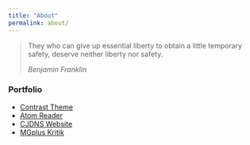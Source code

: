 ```yaml
---
title: "About"
permalink: about/
---
```


> They who can give up essential liberty to obtain a little temporary safety, deserve neither liberty nor safety.
> 
> _Benjamin Franklin_

### Portfolio

* [Contrast Theme](/contrast)
* [Atom Reader](https://atom-reader.org)
* [CJDNS Website](/info-cjdns)
* [MGplus Kritik](/info-mgplus)
